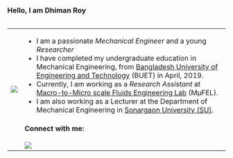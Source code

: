 ### Hello, I am <strong>Dhiman Roy</strong>

<img src ="">

<table>
  <tr>
    <td><img src="https://user-images.githubusercontent.com/6233068/125982926-d15a08c8-b8cc-453a-aea0-6806118f4ad9.gif"></td>
    <td>
      <ul>
        <li>I am a passionate <em>Mechanical Engineer</em> and a young <em>Researcher</em> </li>
        <li>I have completed my undergraduate education in Mechanical Engineering, from <a href="https://www.buet.ac.bd/web/#/">Bangladesh University of Engineering and Technology</a> (BUET) in April, 2019.</li>
        <li>Currently, I am working as a <em>Research Assistant</em> at <a href="https://toufiquehasan.buet.ac.bd/research/lab/home.html">Macro-to-Micro scale Fluids Engineering Lab</a>  (MμFEL).</li>
        <li>I am also working as a Lecturer at the Department of Mechanical Engineering in <a href="http://su.edu.bd">Sonargaon University (SU)</a>.</li>
      </ul>
      <h4>Connect with me:</h4>
      <a href="mailto:dhimanroy117@gmail.com"><i class="fas fa-paper-plane"></i></a>
      <a href="https://dhimanroy.github.io/"><img src ="https://img.shields.io/badge/website-%23.svg?&style=for-the-badge&logo=www&logoColor=white%22&color=black"></a>
      <a href="https://scholar.google.com/citations?user=4OYyS6AAAAAJ"><i class="ai ai-google-scholar"></i></a>
      <a href="#"><i class="fab fa-linkedin"></i></a>
    </td>
  </tr>
</table>
